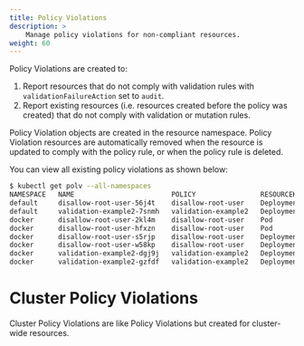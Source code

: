 ```yaml
---
title: Policy Violations
description: >
    Manage policy violations for non-compliant resources.
weight: 60
---
```


Policy Violations are created to:

1. Report resources that do not comply with validation rules with `validationFailureAction` set to `audit`.
2. Report existing resources (i.e. resources created before the policy was created) that do not comply with validation or mutation rules.

Policy Violation objects are created in the resource namespace. Policy Violation resources are automatically removed when the resource is updated to comply with the policy rule, or when the policy rule is deleted.

You can view all existing policy violations as shown below:

````bash
$ kubectl get polv --all-namespaces
NAMESPACE   NAME                        POLICY                RESOURCEKIND   RESOURCENAME                  AGE
default     disallow-root-user-56j4t    disallow-root-user    Deployment     nginx-deployment              5m7s
default     validation-example2-7snmh   validation-example2   Deployment     nginx-deployment              5m7s
docker      disallow-root-user-2kl4m    disallow-root-user    Pod            compose-api-dbbf7c5db-kpnvk   43m
docker      disallow-root-user-hfxzn    disallow-root-user    Pod            compose-7b7c5cbbcc-xj8f6      43m
docker      disallow-root-user-s5rjp    disallow-root-user    Deployment     compose                       43m
docker      disallow-root-user-w58kp    disallow-root-user    Deployment     compose-api                   43m
docker      validation-example2-dgj9j   validation-example2   Deployment     compose                       5m28s
docker      validation-example2-gzfdf   validation-example2   Deployment     compose-api                   5m27s
````

# Cluster Policy Violations

Cluster Policy Violations are like Policy Violations but created for cluster-wide resources.
